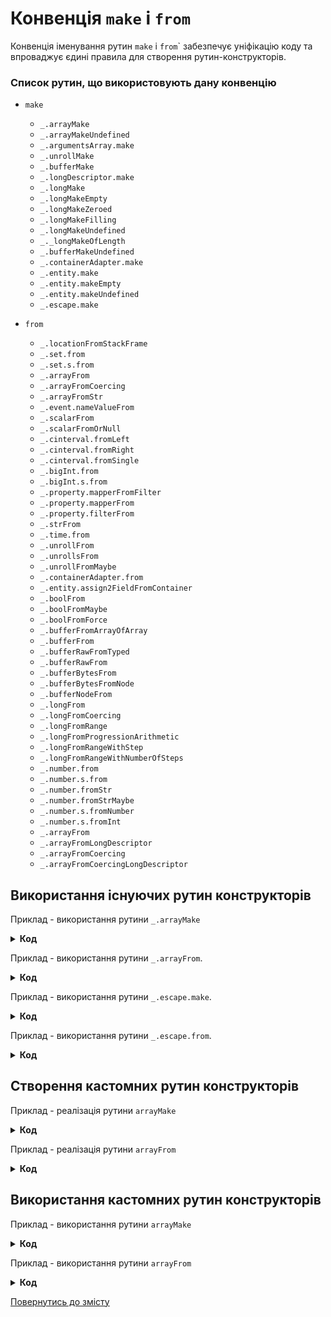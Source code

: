 # Конвенція <code>make</code> і <code>from</code>
Конвенція іменування рутин <code>make</code> і <code>from</code>` забезпечує уніфікацію коду та впроваджує єдині правила для створення рутин-конструкторів.

### Список рутин, що використовують дану конвенцію
* `make`
  * `_.arrayMake`
  * `_.arrayMakeUndefined`
  * `_.argumentsArray.make`
  * `_.unrollMake`
  * `_.bufferMake`
  * `_.longDescriptor.make`
  * `_.longMake`
  * `_.longMakeEmpty`
  * `_.longMakeZeroed`
  * `_.longMakeFilling`
  * `_.longMakeUndefined`
  * `_._longMakeOfLength`
  * `_.bufferMakeUndefined`
  * `_.containerAdapter.make`
  * `_.entity.make`
  * `_.entity.makeEmpty`
  * `_.entity.makeUndefined`
  * `_.escape.make`

* `from`
  * `_.locationFromStackFrame`
  * `_.set.from`
  * `_.set.s.from`
  * `_.arrayFrom`
  * `_.arrayFromCoercing`
  * `_.arrayFromStr`
  * `_.event.nameValueFrom`
  * `_.scalarFrom`
  * `_.scalarFromOrNull`
  * `_.cinterval.fromLeft`
  * `_.cinterval.fromRight`
  * `_.cinterval.fromSingle`
  * `_.bigInt.from`
  * `_.bigInt.s.from`
  * `_.property.mapperFromFilter`
  * `_.property.mapperFrom`
  * `_.property.filterFrom`
  * `_.strFrom`
  * `_.time.from`
  * `_.unrollFrom`
  * `_.unrollsFrom`
  * `_.unrollFromMaybe`
  * `_.containerAdapter.from`
  * `_.entity.assign2FieldFromContainer`
  * `_.boolFrom`
  * `_.boolFromMaybe`
  * `_.boolFromForce`
  * `_.bufferFromArrayOfArray`
  * `_.bufferFrom`
  * `_.bufferRawFromTyped`
  * `_.bufferRawFrom`
  * `_.bufferBytesFrom`
  * `_.bufferBytesFromNode`
  * `_.bufferNodeFrom`
  * `_.longFrom`
  * `_.longFromCoercing`
  * `_.longFromRange`
  * `_.longFromProgressionArithmetic`
  * `_.longFromRangeWithStep`
  * `_.longFromRangeWithNumberOfSteps`
  * `_.number.from`
  * `_.number.s.from`
  * `_.number.fromStr`
  * `_.number.fromStrMaybe`
  * `_.number.s.fromNumber`
  * `_.number.s.fromInt`
  * `_.arrayFrom`
  * `_.arrayFromLongDescriptor`
  * `_.arrayFromCoercing`
  * `_.arrayFromCoercingLongDescriptor`

## Використання існуючих рутин конструкторів

Приклад - використання рутини <code>_.arrayMake</code>
<details>
  <summary>
    <b>Код</b>
  </summary>

<pre><code>var srcArray = [ 'a', 'b', 'c' ];

var gotArray = _.arrayMake( srcArray );
console.log( gotArray ); /* log : [ 'a', 'b', 'c' ] */
console.log( gotArray === srcArray ); /* log : false */</code></pre>
</details>

Приклад - використання рутини <code>_.arrayFrom</code>.
<details>
  <summary>
    <b>Код</b>
  </summary>

<pre><code>var srcArray = [ 'a', 'b', 'c' ];

var gotArray = _.arrayFrom( srcArray );
console.log( gotArray ); /* log : [ 'a', 'b', 'c' ] */
console.log( gotArray === srcArray ); /* log : true */</code></pre>
</details>

Приклад - використання рутини <code>_.escape.make</code>.
<details>
  <summary>
    <b>Код</b>
  </summary>

<pre><code>
let src = _.escape.make( 1 );
let got = _.escape.make( src );

console.log( got === src ); /* log : false */</code></pre>
</details>

Приклад - використання рутини <code>_.escape.from</code>.
<details>
  <summary>
    <b>Код</b>
  </summary>

<pre><code>
let src = _.escape.make( 1 );
let got = _.escape.from( src );

console.log( got === src ); /* log : true */</code></pre>
</details>

## Створення кастомних рутин конструкторів

Приклад - реалізація рутини <code>arrayMake</code>
<details>
  <summary>
    <b>Код</b>
  </summary>

<pre><code>function arrayMake( src )
{
  if( src === null || src === undefined )
  return new Array();

  if( _.number.is( src ) )
  return new Array( src );

  if( src.length === 1 )
  return [ src[ 0 ] ];
  else
  return Array.apply( Array, src );
}</code></pre>
</details>

Приклад - реалізація рутини <code>arrayFrom</code>
<details>
  <summary>
    <b>Код</b>
  </summary>

<pre><code>let arrayMake = require( './4_implementArrayMake.s' );

function arrayFrom( src )
{
  if( _.arrayIs( src ) )
  return src;
  return arrayMake( src );
}</code></pre>
</details>


## Використання кастомних рутин конструкторів

Приклад - використання рутини <code>arrayMake</code>
<details>
  <summary>
    <b>Код</b>
  </summary>

<pre><code>let arrayMake = require( './4_implementArrayMake.s' );

let src = [ 1, 2, 3 ];
let got = arrayMake( src );

console.log( got ); /* log : [ 1, 2, 3 ] */
console.log( got === src ); /* log : false */
</code></pre>
</details>

Приклад - використання рутини <code>arrayFrom</code>
<details>
  <summary>
    <b>Код</b>
  </summary>

<pre><code>let arrayFrom = require( './5_implementArrayFrom.s' );

let src = [ 1, 2, 3 ];
let got = arrayFrom( src );

console.log( got ); /* log : [ 1, 2, 3 ] */
console.log( got === src ); /* log : true */
</code></pre>
</details>

[Повернутись до змісту](../README.md#Концепції)